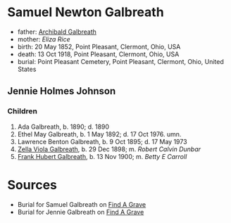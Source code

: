 # Samuel Newton Galbreath

- father: [Archibald Galbreath](galbreath-archibald-1815.md)
- mother: *Eliza Rice*
- birth: 20 May 1852, Point Pleasant, Clermont, Ohio, USA
- death: 13 Oct 1918, Point Pleasant, Clermont, Ohio, USA
- burial: Point Pleasant Cemetery, Point Pleasant, Clermont, Ohio, United States

## Jennie Holmes Johnson

### Children

1. Ada Galbreath, b. 1890; d. 1890
2. Ethel May Galbreath, b. 1 May 1892; d. 17 Oct 1976. umn.
3. Lawrence Benton Galbreath, b. 9 Oct 1895; d. 17 May 1973
4. [Zella Viola Galbreath](galbreath-zella-viola-1898.md), b. 29 Dec 1898; m. *Robert Calvin Dunbar*
5. [Frank Hubert Galbreath](galbreath-frank-hubert-1900.md), b. 13 Nov 1900; m. *Betty E Carroll*

# Sources

- Burial for Samuel Galbreath on [Find A Grave](https://www.findagrave.com/memorial/133958480/samuel-newton-galbreath)
- Burial for Jennie Galbreath on [Find A Grave](https://www.findagrave.com/memorial/133958496/jennie-holmes-galbreath)
